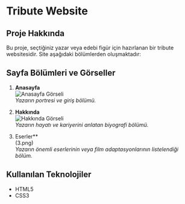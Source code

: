 # Tribute Website 

## Proje Hakkında
Bu proje, seçtiğiniz yazar veya edebi figür için hazırlanan bir tribute websitesidir. Site aşağıdaki bölümlerden oluşmaktadır:



## Sayfa Bölümleri ve Görseller

1. **Anasayfa**  
   ![Anasayfa Görseli](1.png)  
   *Yazarın portresi ve giriş bölümü.*

2. **Hakkında**  
   ![Hakkında Görseli](.2.png)  
   *Yazarın hayatı ve kariyerini anlatan biyografi bölümü.*

3.  Eserler**  
   (3.png)  
   *Yazarın önemli eserlerinin veya film adaptasyonlarının listelendiği bölüm.*




## Kullanılan Teknolojiler
- HTML5  
- CSS3  






